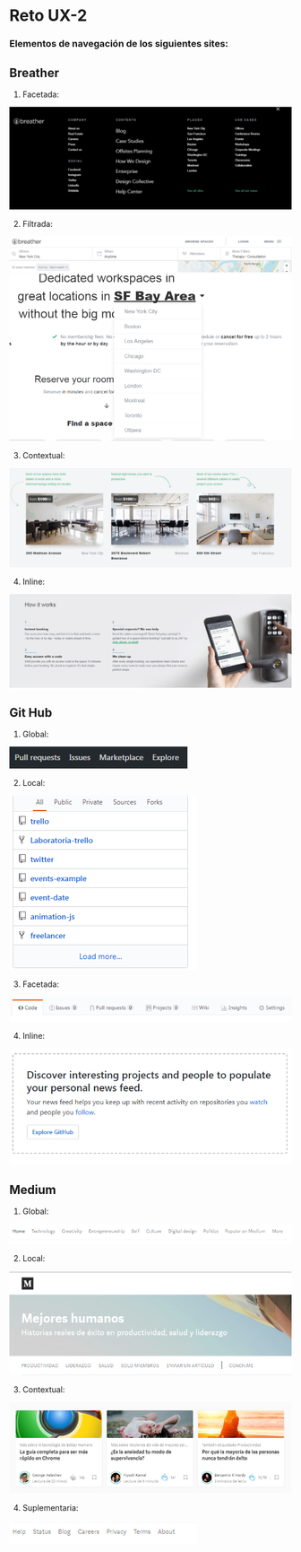 # Reto UX-2

### Elementos de navegación de los siguientes sites:

## **Breather**

1. Facetada:

![Image](assets/images/breather/facetada.png)

2. Filtrada:

![Image](assets/images/breather/filtrada.png)
![Image](assets/images/breather/filtrada-2.png)

3. Contextual:

![Image](assets/images/breather/contextual.png)

4. Inline:

![Image](assets/images/breather/inlineee.png)

## **Git Hub**

1. Global:

![Image](assets/images/github/global.png)

2. Local:

![Image](assets/images/github/local.png)

3. Facetada:

![Image](assets/images/github/facetada.png)

4. Inline:

![Image](assets/images/github/inline.png)

## **Medium**

1. Global:

![Image](assets/images/medium/global.png)

2. Local:

![Image](assets/images/medium/local.png)

3. Contextual:

![Image](assets/images/medium/contextual.png)

4. Suplementaria:

![Image](assets/images/medium/suplementaria.png)

